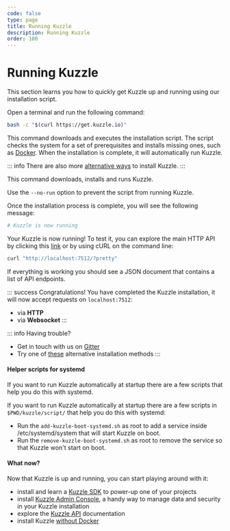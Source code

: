 ```yaml
---
code: false
type: page
title: Running Kuzzle
description: Running Kuzzle
order: 100
---
```


# Running Kuzzle

This section learns you how to quickly get Kuzzle up and running using our installation script.

Open a terminal and run the following command:

```bash
bash -c "$(curl https://get.kuzzle.io)"
```

This command downloads and executes the installation script. The script checks the system for a set of prerequisites and installs missing ones, such as [Docker](https://www.docker.com). When the installation is complete, it will automatically run Kuzzle.

::: info
There are also more [alternative ways](/core/2/guides/essentials/installing-kuzzle) to install Kuzzle.
:::

This command downloads, installs and runs Kuzzle.

Use the `--no-run` option to prevent the script from running Kuzzle.

Once the installation process is complete, you will see the following message:

```bash
# Kuzzle is now running
```

Your Kuzzle is now running! To test it, you can explore the main HTTP API by clicking this [link](http://localhost:7512?pretty) or by using cURL on the command line:

```bash
curl "http://localhost:7512/?pretty"
```

If everything is working you should see a JSON document that contains a list of API endpoints.

::: success
Congratulations! You have completed the Kuzzle installation, it will now accept requests on `localhost:7512`:

- via **HTTP**
- via **Websocket**
  :::

::: info
Having trouble?

- Get in touch with us on [Gitter](https://gitter.im/kuzzleio/kuzzle)
- Try one of [these](/core/2/guides/essentials/installing-kuzzle) alternative installation methods
:::

#### Helper scripts for systemd

If you want to run Kuzzle automatically at startup there are a few scripts that help you do this with systemd.

If you want to run Kuzzle automatically at startup there are a few scripts in `$PWD/kuzzle/script/` that help you do this with systemd:

- Run the `add-kuzzle-boot-systemd.sh` as root to add a service inside /etc/systemd/system that will start Kuzzle on boot.
- Run the `remove-kuzzle-boot-systemd.sh` as root to remove the service so that Kuzzle won't start on boot.

#### What now?

Now that Kuzzle is up and running, you can start playing around with it:

- install and learn a [Kuzzle SDK](/sdk) to power-up one of your projects
- install [Kuzzle Admin Console](/core/2/guides/essentials/admin-console), a handy way to manage data and security in your Kuzzle installation
- explore the [Kuzzle API](/core/2/api) documentation
- install Kuzzle [without Docker](/core/2/guides/essentials/installing-kuzzle#manual-installation)
